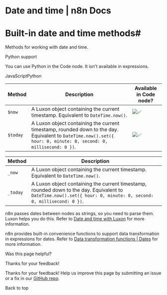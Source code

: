# Date and time | n8n Docs

[ ](https://github.com/n8n-io/n8n-docs/edit/main/docs/code/builtin/date-time.md "Edit this page")

# Built-in date and time methods#

Methods for working with date and time. 

Python support

You can use Python in the Code node. It isn't available in expressions.

JavaScriptPython

Method | Description | Available in Code node?  
---|---|---  
`$now` | A Luxon object containing the current timestamp. Equivalent to `DateTime.now()`. | ![✅](https://cdn.jsdelivr.net/gh/jdecked/twemoji@15.1.0/assets/svg/2705.svg)  
`$today` | A Luxon object containing the current timestamp, rounded down to the day. Equivalent to `DateTime.now().set({ hour: 0, minute: 0, second: 0, millisecond: 0 })`. | ![✅](https://cdn.jsdelivr.net/gh/jdecked/twemoji@15.1.0/assets/svg/2705.svg)  
  
Method | Description  
---|---  
`_now` | A Luxon object containing the current timestamp. Equivalent to `DateTime.now()`.  
`_today` | A Luxon object containing the current timestamp, rounded down to the day. Equivalent to `DateTime.now().set({ hour: 0, minute: 0, second: 0, millisecond: 0 })`.  
  
n8n passes dates between nodes as strings, so you need to parse them. Luxon helps you do this. Refer to [Date and time with Luxon](../../cookbook/luxon/) for more information.

n8n provides built-in convenience functions to support data transformation in expressions for dates. Refer to [Data transformation functions | Dates](../data-transformation-functions/dates/) for more information.

Was this page helpful? 

Thanks for your feedback! 

Thanks for your feedback! Help us improve this page by submitting an issue or a fix in our [GitHub repo](https://github.com/n8n-io/n8n-docs). 

Back to top